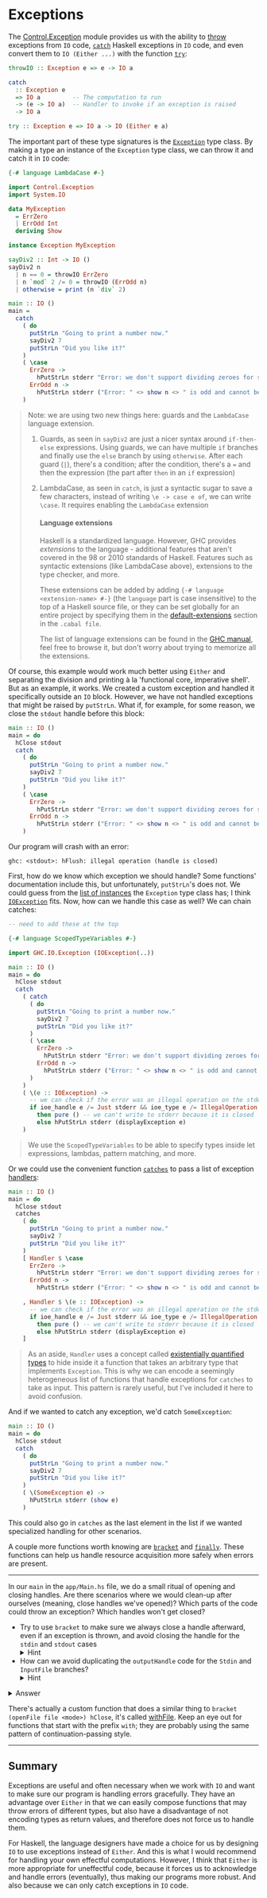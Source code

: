 # Exceptions

The [Control.Exception](https://hackage.haskell.org/package/base-4.16.4.0/docs/Control-Exception.html)
module provides us with the ability to
[throw](https://hackage.haskell.org/package/base-4.16.4.0/docs/Control-Exception.html#v:throwIO)
exceptions from `IO` code,
[`catch`](https://hackage.haskell.org/package/base-4.16.4.0/docs/Control-Exception.html#g:5)
Haskell exceptions in `IO` code, and even convert them to `IO (Either ...)`
with the function [`try`](https://hackage.haskell.org/package/base-4.16.4.0/docs/Control-Exception.html#g:7):

```hs
throwIO :: Exception e => e -> IO a

catch
  :: Exception e
  => IO a         -- The computation to run
  -> (e -> IO a)  -- Handler to invoke if an exception is raised
  -> IO a

try :: Exception e => IO a -> IO (Either e a)
```

The important part of these type signatures is the
[`Exception`](https://hackage.haskell.org/package/base-4.16.4.0/docs/Control-Exception.html#t:Exception)
type class. By making a type an instance of the `Exception` type class, we can throw it
and catch it in `IO` code:

```hs
{-# language LambdaCase #-}

import Control.Exception
import System.IO

data MyException
  = ErrZero
  | ErrOdd Int
  deriving Show

instance Exception MyException

sayDiv2 :: Int -> IO ()
sayDiv2 n
  | n == 0 = throwIO ErrZero
  | n `mod` 2 /= 0 = throwIO (ErrOdd n)
  | otherwise = print (n `div` 2)

main :: IO ()
main =
  catch
    ( do
      putStrLn "Going to print a number now."
      sayDiv2 7
      putStrLn "Did you like it?"
    )
    ( \case
      ErrZero ->
        hPutStrLn stderr "Error: we don't support dividing zeroes for some reason"
      ErrOdd n ->
        hPutStrLn stderr ("Error: " <> show n <> " is odd and cannot be divided by 2")
    )
```

> Note: we are using two new things here: guards and the `LambdaCase` language extension.
>
> 1. Guards, as seen in `sayDiv2` are just a nicer syntax around `if-then-else` expressions.
>    Using guards, we can have multiple `if` branches and finally use the `else` branch
>    by using `otherwise`. After each guard (`|`), there's a condition; after the condition, there's
>    a `=` and then the expression (the part after `then` in an `if` expression)
>
> 2. LambdaCase, as seen in `catch`, is just a syntactic sugar to save a few characters,
>    instead of writing `\e -> case e of`, we can write `\case`. It requires enabling the
>    `LambdaCase` extension
>
>    #### Language extensions
>
>    Haskell is a standardized language. However, GHC provides *extensions* to the language -
>    additional features that aren't covered in the 98 or 2010 standards of Haskell.
>    Features such as syntactic extensions (like LambdaCase above), extensions to the type checker,
>    and more.
>
>    These extensions can be added by adding `{-# language <extension-name> #-}`
>    (the `language` part is case insensitive)
>    to the top of a Haskell source file, or they can be set globally for an entire project by
>    specifying them in the
>    [default-extensions](https://cabal.readthedocs.io/en/stable/cabal-package.html#pkg-field-default-extensions)
>    section in the `.cabal file`.
>
>    The list of language extensions can be found in the
>    [GHC manual](https://ghc.gitlab.haskell.org/ghc/doc/users_guide/exts.html),
>    feel free to browse it, but don't worry about trying to memorize all the extensions.


Of course, this example would work much better using `Either` and separating
the division and printing à la 'functional core, imperative shell'. But as an example, it works.
We created a custom exception and handled it specifically outside an `IO` block.
However, we have not handled exceptions that might be raised by `putStrLn`.
What if, for example, for some reason, we close the `stdout` handle before this block:

```hs
main :: IO ()
main = do
  hClose stdout
  catch
    ( do
      putStrLn "Going to print a number now."
      sayDiv2 7
      putStrLn "Did you like it?"
    )
    ( \case
      ErrZero ->
        hPutStrLn stderr "Error: we don't support dividing zeroes for some reason"
      ErrOdd n ->
        hPutStrLn stderr ("Error: " <> show n <> " is odd and cannot be divided by 2")
    )
```

Our program will crash with an error:

```
ghc: <stdout>: hFlush: illegal operation (handle is closed)
```

First, how do we know which exception we should handle? Some functions' documentation
include this, but unfortunately, `putStrLn`'s does not. We could guess from the
[list of instances](https://hackage.haskell.org/package/base-4.16.4.0/docs/Control-Exception.html#i:Exception)
the `Exception` type class has; I think
[`IOException`](https://hackage.haskell.org/package/base-4.16.4.0/docs/GHC-IO-Exception.html#t:IOException) fits. Now, how can we handle this case as well? We can chain catches:

```hs
-- need to add these at the top

{-# language ScopedTypeVariables #-}

import GHC.IO.Exception (IOException(..))

main :: IO ()
main = do
  hClose stdout
  catch
    ( catch
      ( do
        putStrLn "Going to print a number now."
        sayDiv2 7
        putStrLn "Did you like it?"
      )
      ( \case
        ErrZero ->
          hPutStrLn stderr "Error: we don't support dividing zeroes for some reason"
        ErrOdd n ->
          hPutStrLn stderr ("Error: " <> show n <> " is odd and cannot be divided by 2")
      )
    )
    ( \(e :: IOException) ->
      -- we can check if the error was an illegal operation on the stderr handle
      if ioe_handle e /= Just stderr && ioe_type e /= IllegalOperation
        then pure () -- we can't write to stderr because it is closed
        else hPutStrLn stderr (displayException e)
    )
```

> We use the `ScopedTypeVariables` to be able to specify types inside let expressions,
> lambdas, pattern matching, and more.

Or we could use the convenient function
[`catches`](https://hackage.haskell.org/package/base-4.16.4.0/docs/Control-Exception.html#v:catches)
to pass a list of exception
[handlers](https://hackage.haskell.org/package/base-4.16.4.0/docs/Control-Exception.html#t:Handler):

```hs
main :: IO ()
main = do
  hClose stdout
  catches
    ( do
      putStrLn "Going to print a number now."
      sayDiv2 7
      putStrLn "Did you like it?"
    )
    [ Handler $ \case
      ErrZero ->
        hPutStrLn stderr "Error: we don't support dividing zeroes for some reason"
      ErrOdd n ->
        hPutStrLn stderr ("Error: " <> show n <> " is odd and cannot be divided by 2")

    , Handler $ \(e :: IOException) ->
      -- we can check if the error was an illegal operation on the stderr handle
      if ioe_handle e /= Just stderr && ioe_type e /= IllegalOperation
        then pure () -- we can't write to stderr because it is closed
        else hPutStrLn stderr (displayException e)
    ]
```

> As an aside, `Handler` uses a concept called
> [existentially quantified types](https://en.m.wikibooks.org/wiki/Haskell/Existentially_quantified_types)
> to hide inside it a function that takes an arbitrary type that implements `Exception`.
> This is why we can encode a seemingly heterogeneous list of functions that handle exceptions
> for `catches` to take as input.
> This pattern is rarely useful, but I've included it here to avoid confusion.

And if we wanted to catch any exception, we'd catch `SomeException`:

```hs
main :: IO ()
main = do
  hClose stdout
  catch
    ( do
      putStrLn "Going to print a number now."
      sayDiv2 7
      putStrLn "Did you like it?"
    )
    ( \(SomeException e) ->
      hPutStrLn stderr (show e)
    )
```

This could also go in `catches` as the last element in the list if we wanted specialized
handling for other scenarios.

A couple more functions worth knowing are
[`bracket`](https://hackage.haskell.org/package/base-4.16.4.0/docs/Control-Exception.html#v:bracket)
and [`finally`](https://hackage.haskell.org/package/base-4.16.4.0/docs/Control-Exception.html#v:finally).
These functions can help us handle resource acquisition more safely when errors are present.

---

In our `main` in the `app/Main.hs` file, we do a small ritual of opening and closing handles.
Are there scenarios where we would clean-up after ourselves (meaning, close handles we've
opened)? Which parts of the code could throw an exception? Which handles won't get closed?

- Try to use `bracket` to make sure we always close a handle afterward, even if an exception
  is thrown, and avoid closing the handle for the `stdin` and `stdout` cases
  <details><summary>Hint</summary>We might need to use continuation-passing style,
  passing a function that takes a parameter to a function that produces a parameter
  and calls it with that parameter.
  </details>
- How can we avoid duplicating the `outputHandle` code for the `Stdin` and `InputFile`
  branches? <details><summary>Hint</summary> Use `let`.</details>

<details><summary>Answer</summary>

```hs
import Control.Exception (bracket)

main :: IO ()
main = do
...

    ConvertSingle input output ->
      let
        -- Here, action is the next steps we want to do.
        -- It takes as input the values we produce,
        -- uses it, and then returns control for us to clean-up
        -- afterwards.
        withInputHandle :: (String -> Handle -> IO a) -> IO a
        withInputHandle action =
          case input of
            Stdin ->
              action "" stdin
            InputFile file ->
              bracket
                (openFile file ReadMode)
                hClose
                (action file)

        -- Note that in both functions our action can return any `a`
        -- it wants.
        withOutputHandle :: (Handle -> IO a) -> IO a
        withOutputHandle action =
          case output of
            Stdout ->
              action stdout
            OutputFile file -> do
              exists <- doesFileExist file
              shouldOpenFile <-
                if exists
                  then confirm
                  else pure True
              if shouldOpenFile
                then
                  bracket (openFile file WriteMode) hClose action
                else
                  exitFailure
      in
        withInputHandle (\title -> withOutputHandle . HsBlog.convertSingle title)
```

</details>

There's actually a custom function that does a similar thing to
`bracket (openFile file <mode>) hClose`, it's called
[withFile](https://hackage.haskell.org/package/base-4.17.0.0/docs/System-IO.html#v:withFile).
Keep an eye out for functions that start with the prefix `with`; they are probably using the
same pattern of continuation-passing style.

---

## Summary

Exceptions are useful and often necessary when we work with `IO` and want to make sure
our program is handling errors gracefully. They have an advantage over `Either` in that
we can easily compose functions that may throw errors of different types, but also have
a disadvantage of not encoding types as return values, and therefore does not force us
to handle them.

For Haskell, the language designers have made a choice for us by designing `IO` to
use exceptions instead of `Either`. And this is what I would recommend for
handling your own effectful computations. However, I think that `Either` is more
appropriate for uneffectful code, because it forces us to acknowledge and handle errors
(eventually), thus making our programs more robust. And also because we can only
catch exceptions in `IO` code.
